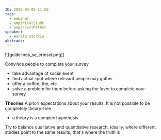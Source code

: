 ```yaml
---
ID: 2025-03-05-11:00
tags:
  - webinar
  - empiricalStudy
  - empiricalMethod
speaker:
  - Harald Storrie
abstract:
---
```

![[guidelines_se_ermsei.png]]

Convince people to complete your survey
- take advantage of social event
- find actual spot where relevant people may gather
- offer a coffee, the, etc
- solve a problem for them before asking the favor to complete your survey

**Theories**
A priori expectations about your results. It is not possible to be completely theory-free
- a theory is a complex hypothesis

Try to balance qualitative and quantitative research. Ideally, where different studies point to the same results, that's where the truth is

